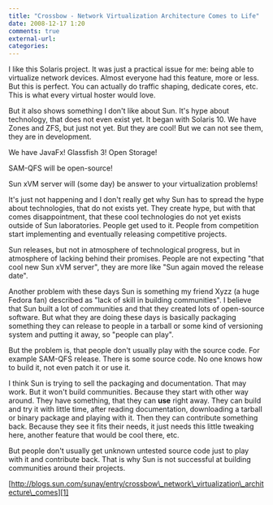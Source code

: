 ```yaml
---
title: "Crossbow - Network Virtualization Architecture Comes to Life"
date: 2008-12-17 1:20
comments: true
external-url:
categories:
---
```

I like this Solaris project. It was just a practical issue for me: being able to virtualize network devices. Almost everyone had this feature, more or less. But this is perfect. You can actually do traffic shaping, dedicate cores, etc. This is what every virtual hoster would love.  
  
But it also shows something I don't like about Sun. It's hype about technology, that does not even exist yet. It began with Solaris 10. We have Zones and ZFS, but just not yet. But they are cool! But we can not see them, they are in development.  
  
We have JavaFx! Glassfish 3! Open Storage!  
  
SAM-QFS will be open-source!  
  
Sun xVM server will (some day) be answer to your virtualization problems!   
  
It's just not happening and I don't really get why Sun has to spread the hype about technologies, that do not exists yet. They create hype, but with that comes disappointment, that these cool technologies do not yet exists outside of Sun laboratories. People get used to it. People from competition start implementing and eventually releasing competitive projects.  
  
Sun releases, but not in atmosphere of technological progress, but in atmosphere of lacking behind their promises. People are not expecting "that cool new Sun xVM server", they are more like "Sun again moved the release date".  
  
Another problem with these days Sun is something my friend Xyzz (a huge Fedora fan) described as "lack of skill in building communities". I believe that Sun built a lot of communities and that they created lots of open-source software. But what they are doing these days is basically packaging something they can release to people in a tarball or some kind of versioning system and putting it away, so "people can play".   
  
But the problem is, that people don't usually play with the source code. For example SAM-QFS release. There is some source code. No one knows how to build it, not even patch it or use it.  
  
I think Sun is trying to sell the packaging and documentation. That may work. But it won't build communities. Because they start with other way around. They have something, that they can **use** right away. They can build and try it with little time, after reading documentation, downloading a tarball or binary package and playing with it. Then they can contribute something back. Because they see it fits their needs, it just needs this little tweaking here, another feature that would be cool there, etc.  
  
But people don't usually get unknown untested source code just to play with it and contribute back. That is why Sun is not successful at building communities around their projects.

[http://blogs.sun.com/sunay/entry/crossbow\_network\_virtualization\_architecture\_comes][1]

  [1]: http://blogs.sun.com/sunay/entry/crossbow_network_virtualization_architecture_comes
